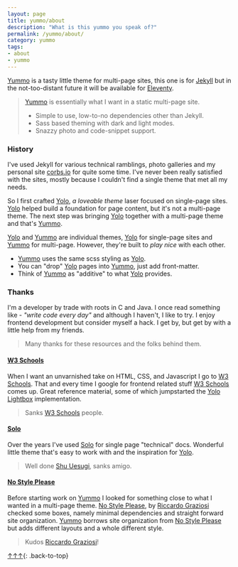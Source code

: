 ```yaml
---
layout: page
title: yummo/about
description: "What is this yummo you speak of?"
permalink: /yummo/about/
category: yummo
tags:
- about
- yummo
---
```


[Yummo](https://github.com/corbtastik/yummo) is a tasty little theme for multi-page sites, this one is for [Jekyll](https://jekyllrb.com) but in the not-too-distant future it will be available for [Eleventy](https://www.11ty.dev/).

> [Yummo](https://corbtastik.github.io/yummo) is essentially what I want in a static multi-page site.
> * Simple to use, low-to-no dependencies other than Jekyll.
> * Sass based theming with dark and light modes.
> * Snazzy photo and code-snippet support.

### History

I've used Jekyll for various technical ramblings, photo galleries and my personal site [corbs.io](https://corbs.io) for quite some time. I've never been really satisfied with the sites, mostly because I couldn't find a single theme that met all my needs.

So I first crafted [Yolo](https://corbtastik.github.io/yolo/), _a loveable theme_ laser focused on single-page sites. [Yolo](https://corbtastik.github.io/yolo/) helped build a foundation for page content, but it's not a multi-page theme. The next step was bringing [Yolo](https://corbtastik.github.io/yolo/) together with a multi-page theme and that's [Yummo](https://corbtastik.github.io/yummo).

[Yolo](https://corbtastik.github.io/yolo/) and [Yummo](https://corbtastik.github.io/yummo) are individual themes, [Yolo](https://corbtastik.github.io/yolo/) for single-page sites and [Yummo](https://corbtastik.github.io/yummo) for multi-page. However, they're built to _play nice_ with each other.

* [Yummo](https://corbtastik.github.io/yummo) uses the same scss styling as [Yolo](https://corbtastik.github.io/yolo/).
* You can "drop" [Yolo](https://corbtastik.github.io/yolo/) pages into [Yummo](https://corbtastik.github.io/yummo), just add front-matter.
* Think of [Yummo](https://corbtastik.github.io/yummo) as "additive" to what [Yolo](https://corbtastik.github.io/yolo/) provides.

### Thanks

I'm a developer by trade with roots in C and Java. I once read something like - _"write code every day"_ and although I haven't, I like to try. I enjoy frontend development but consider myself a hack. I get by, but get by with a little help from my friends.

> Many thanks for these resources and the folks behind them.

#### [W3 Schools](https://www.w3schools.com/)

When I want an unvarnished take on HTML, CSS, and Javascript I go to [W3 Schools](https://www.w3schools.com/). That and every time I google for frontend related stuff [W3 Schools](https://www.w3schools.com/) comes up. Great reference material, some of which jumpstarted the [Yolo Lightbox](/samples/lightbox) implementation.

> Sanks [W3 Schools](https://www.w3schools.com/) people.

#### [Solo](http://chibicode.github.io/solo/)

Over the years I've used [Solo](http://chibicode.github.io/solo/) for single page "technical" docs. Wonderful little theme that's easy to work with and the inspiration for [Yolo](https://corbtastik.github.io/yolo/).

> Well done [Shu Uesugi](https://github.com/chibicode), sanks amigo.

#### [No Style Please](https://github.com/riggraz/no-style-please)

Before starting work on [Yummo](https://corbtastik.github.io/yummo) I looked for something close to what I wanted in a multi-page theme. [No Style Please](https://github.com/riggraz/no-style-please), by [Riccardo Graziosi](https://github.com/riggraz) checked some boxes, namely minimal dependencies and straight forward site organization. [Yummo](https://corbtastik.github.io/yummo) borrows site organization from [No Style Please](https://github.com/riggraz/no-style-please) but adds different layouts and a whole different style.

> Kudos [Riccardo Graziosi](https://github.com/riggraz)!

[↑↑↑](#){: .back-to-top}
